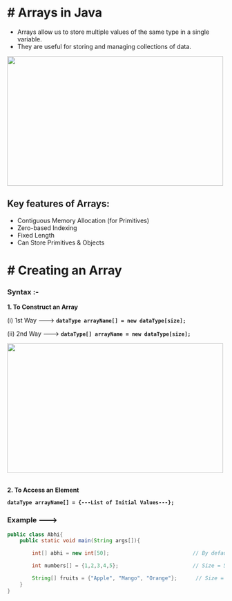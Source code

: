 # # Arrays in Java

- Arrays allow us to store multiple values of the same type in a single variable.
- They are useful for storing and managing collections of data.

<img src="https://github.com/user-attachments/assets/93e7c52e-f7bf-43f5-b3cb-4b6040acfbe8" width="500" height="300">

## Key features of Arrays:

- Contiguous Memory Allocation (for Primitives)
- Zero-based Indexing
- Fixed Length
- Can Store Primitives & Objects

# # Creating an Array

### Syntax :-

**1. To Construct an Array**  

(i) 1st Way ---> **`dataType arrayName[] = new dataType[size];`**  

(ii) 2nd Way ---> **`dataType[] arrayName = new dataType[size];`**  

<img src="https://github.com/user-attachments/assets/b6cc3f0b-28a0-461f-b11f-f5900f482733" width="500" height="300">

<br>
<br>

**2. To Access an Element**   

**`dataType arrayName[] = {---List of Initial Values---};`**  

### Example --->

``` java
public class Abhi{
    public static void main(String args[]){

        int[] abhi = new int[50];                           // By default Stored 0

        int numbers[] = {1,2,3,4,5};                        // Size = 5

        String[] fruits = {"Apple", "Mango", "Orange"};      // Size = 3
    }
}
```


